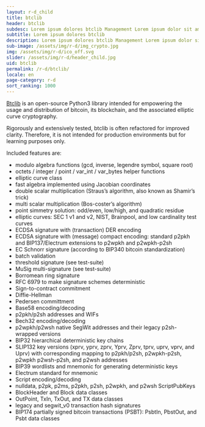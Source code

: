 ```yaml
---
layout: r-d_child
title: btclib
header: btclib
subdesc: Lorem ipsum dolores btclib Management Lorem ipsum dolor sit amet, consectetur adipiscing elit.  
subtitle: Lorem ipsum dolores btclib
description: Lorem ipsum dolores btclib Management Lorem ipsum dolor sit amet, consectetur adipiscing elit. In mattis malesuada pellentesque. Phasellus turpis enim, dignissim non mollis vel, dictum ut augue. Phasellus commodo luctus elit non porta. Mauris eleifend libero sollicitudin velit lobortis, quis tristique nibh fringilla. Pellentesque eu metus euismod, hendrerit neque sed, pellentesque felis. Nam eget mi et neque congue porttitor. Nunc tincidunt metus nec tortor cursus, id faucibus nisi commodo. Integer condimentum diam odio, in fringilla risus dapibus vitae. Nulla nec odio sit amet risus ullamcorper lobortis. Suspendisse ut nisi a arcu ultrices efficitur. Integer odio eros, consectetur sit amet dui ut, pulvinar tristique velit.
sub-image: /assets/img/r-d/img_crypto.jpg
img: /assets/img/r-d/ico_off.svg
slider: /assets/img/r-d/header_child.jpg
uid: btclib
permalink: /r-d/btclib/
locale: en
page-category: r-d
sort_ranking: 1000
---
```


[Btclib](https://btclib.org/) is an open-source Python3 library intended for empowering the usage and distribution of bitcoin, its blockchain, and the associated elliptic curve cryptography.

Rigorously and extensively tested, btclib is often refactored for improved clarity. Therefore, it is not intended for production environments but for learning purposes only.

Included features are:

* modulo algebra functions (gcd, inverse, legendre symbol, square root)
* octets / integer / point / var_int / var_bytes helper functions
* elliptic curve class
* fast algebra implemented using Jacobian coordinates
* double scalar multiplication (Straus’s algorithm, also known as Shamir’s trick)
* multi scalar multiplication (Bos-coster’s algorithm)
* point simmetry solution: odd/even, low/high, and quadratic residue
* elliptic curves: SEC 1 v1 and v2, NIST, Brainpool, and low cardinality test curves
* ECDSA signature with (transaction) DER encoding
* ECDSA signature with (message) compact encoding: standard p2pkh and BIP137/Electrum extensions to p2wpkh and p2wpkh-p2sh
* EC Schnorr signature (according to BIP340 bitcoin standardization)
* batch validation
* threshold signature (see test-suite)
* MuSig multi-signature (see test-suite)
* Borromean ring signature
* RFC 6979 to make signature schemes deterministic
* Sign-to-contract commitment
* Diffie-Hellman
* Pedersen committment
* Base58 encoding/decoding
* p2pkh/p2sh addresses and WIFs
* Bech32 encoding/decoding
* p2wpkh/p2wsh native SegWit addresses and their legacy p2sh-wrapped versions
* BIP32 hierarchical deterministic key chains
* SLIP132 key versions (xprv, yprv, zprv, Yprv, Zprv, tprv, uprv, vprv, and Uprv) with corresponding mapping to p2pkh/p2sh, p2wpkh-p2sh, p2wpkh p2wsh-p2sh, and p2wsh addresses
* BIP39 wordlists and mnemonic for generating deterministic keys
* Electrum standard for mnemonic
* Script encoding/decoding
* nulldata, p2pk, p2ms, p2pkh, p2sh, p2wpkh, and p2wsh ScriptPubKeys
* BlockHeader and Block data classes
* OutPoint, TxIn, TxOut, and TX data classes
* legacy and segwit_v0 transaction hash signatures
* BIP174 partially signed bitcoin transactions (PSBT): PsbtIn, PbstOut, and Psbt data classes
